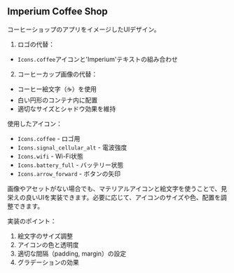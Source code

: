## Imperium Coffee Shop
コーヒーショップのアプリをイメージしたUIデザイン。

1. ロゴの代替：
- `Icons.coffee`アイコンと'Imperium'テキストの組み合わせ

2. コーヒーカップ画像の代替：
- コーヒー絵文字（☕️）を使用
- 白い円形のコンテナ内に配置
- 適切なサイズとシャドウ効果を維持

使用したアイコン：
- `Icons.coffee` - ロゴ用
- `Icons.signal_cellular_alt` - 電波強度
- `Icons.wifi` - Wi-Fi状態
- `Icons.battery_full` - バッテリー状態
- `Icons.arrow_forward` - ボタンの矢印

画像やアセットがない場合でも、マテリアルアイコンと絵文字を使うことで、見栄えの良いUIを実装できます。必要に応じて、アイコンのサイズや色、配置を調整できます。

実装のポイント：
1. 絵文字のサイズ調整
2. アイコンの色と透明度
3. 適切な間隔（padding, margin）の設定
4. グラデーションの効果